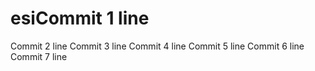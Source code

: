 # esiCommit 1 line
Commit 2 line
Commit 3 line
Commit 4 line
Commit 5 line
Commit 6 line
Commit 7 line
